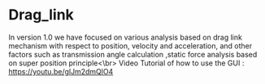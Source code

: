 # Drag_link
In version 1.0 we have focused on various analysis based on drag link mechanism with respect to position, velocity and acceleration, and other factors such as transmission angle calculation ,static force analysis based on super position principle<\br>
Video Tutorial of how to use the GUI : https://youtu.be/glJm2dmQlO4 
